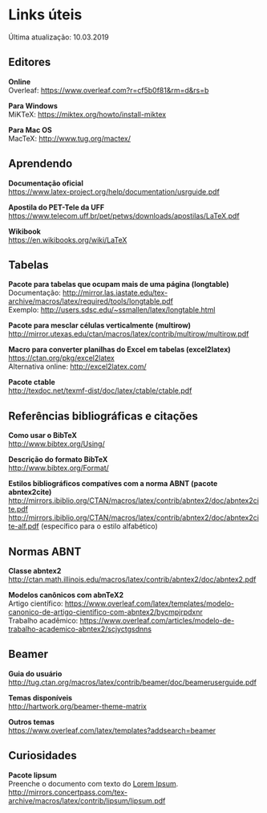 Links úteis
================
Última atualização: 10.03.2019

Editores
--------

**Online**<br /> Overleaf: <https://www.overleaf.com?r=cf5b0f81&rm=d&rs=b>

**Para Windows**<br /> MiKTeX: <https://miktex.org/howto/install-miktex>

**Para Mac OS**<br /> MacTeX: <http://www.tug.org/mactex/>

Aprendendo
----------

**Documentação oficial**<br /> <https://www.latex-project.org/help/documentation/usrguide.pdf>

**Apostila do PET-Tele da UFF**<br /> <https://www.telecom.uff.br/pet/petws/downloads/apostilas/LaTeX.pdf>

**Wikibook**<br /> <https://en.wikibooks.org/wiki/LaTeX>

Tabelas
-------

**Pacote para tabelas que ocupam mais de uma página (longtable)**<br /> Documentação: <http://mirror.las.iastate.edu/tex-archive/macros/latex/required/tools/longtable.pdf><br /> Exemplo: <http://users.sdsc.edu/~ssmallen/latex/longtable.html>

**Pacote para mesclar células verticalmente (multirow)**<br /> <http://mirror.utexas.edu/ctan/macros/latex/contrib/multirow/multirow.pdf>

**Macro para converter planilhas do Excel em tabelas (excel2latex)**<br /> <https://ctan.org/pkg/excel2latex> <br /> Alternativa online: <http://excel2latex.com/>

**Pacote ctable**<br /> <http://texdoc.net/texmf-dist/doc/latex/ctable/ctable.pdf>

Referências bibliográficas e citações
-------------------------------------

**Como usar o BibTeX**<br /> <http://www.bibtex.org/Using/>

**Descrição do formato BibTeX**<br /> <http://www.bibtex.org/Format/>

**Estilos bibliográficos compatíves com a norma ABNT (pacote abntex2cite)**<br /> <http://mirrors.ibiblio.org/CTAN/macros/latex/contrib/abntex2/doc/abntex2cite.pdf> <br /> <http://mirrors.ibiblio.org/CTAN/macros/latex/contrib/abntex2/doc/abntex2cite-alf.pdf> (específico para o estilo alfabético) <br />

Normas ABNT
-----------

**Classe abntex2**<br /> <http://ctan.math.illinois.edu/macros/latex/contrib/abntex2/doc/abntex2.pdf>

**Modelos canônicos com abnTeX2**<br/> Artigo científico: <https://www.overleaf.com/latex/templates/modelo-canonico-de-artigo-cientifico-com-abntex2/bycmpjrpdxnr><br /> Trabalho acadêmico: <https://www.overleaf.com/articles/modelo-de-trabalho-academico-abntex2/scjyctgsdnns>

Beamer
------

**Guia do usuário**<br /> <http://tug.ctan.org/macros/latex/contrib/beamer/doc/beameruserguide.pdf>

**Temas disponíveis**<br/> <http://hartwork.org/beamer-theme-matrix>

**Outros temas**<br /> <https://www.overleaf.com/latex/templates?addsearch=beamer>

Curiosidades
------------

**Pacote lipsum**<br /> Preenche o documento com texto do <a href="https://www.lipsum.com/">Lorem Ipsum</a>.<br /> <http://mirrors.concertpass.com/tex-archive/macros/latex/contrib/lipsum/lipsum.pdf>
